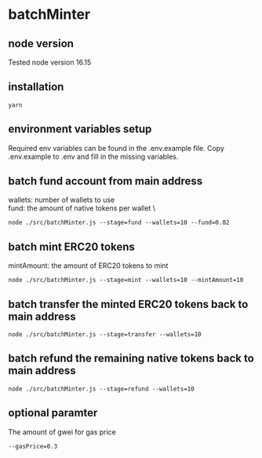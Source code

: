 # batchMinter

## node version
Tested node version 16.15

## installation
```
yarn
```

## environment variables setup
Required env variables can be found in the .env.example file. Copy .env.example to .env and fill in the missing variables.

## batch fund account from main address
wallets: number of wallets to use \
fund: the amount of native tokens per wallet \
```
node ./src/batchMinter.js --stage=fund --wallets=10 --fund=0.02
```

## batch mint ERC20 tokens
mintAmount: the amount of ERC20 tokens to mint
```
node ./src/batchMinter.js --stage=mint --wallets=10 --mintAmount=10
```

## batch transfer the minted ERC20 tokens back to main address
```
node ./src/batchMinter.js --stage=transfer --wallets=10
```

## batch refund the remaining native tokens back to main address
```
node ./src/batchMinter.js --stage=refund --wallets=10
```

## optional paramter
The amount of gwei for gas price
```
--gasPrice=0.3
```